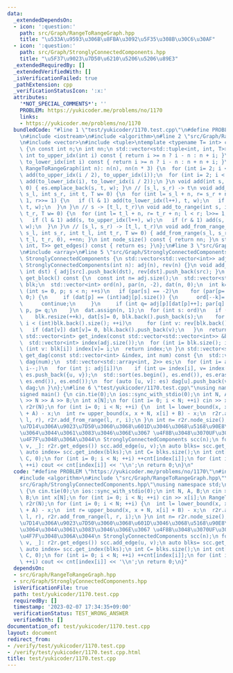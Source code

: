 ```yaml
---
data:
  _extendedDependsOn:
  - icon: ':question:'
    path: src/Graph/RangeToRangeGraph.hpp
    title: "\u533A\u9593\u306B\u8FBA\u3092\u5F35\u308B\u30C6\u30AF"
  - icon: ':question:'
    path: src/Graph/StronglyConnectedComponents.hpp
    title: "\u5F37\u9023\u7D50\u6210\u5206\u5206\u89E3"
  _extendedRequiredBy: []
  _extendedVerifiedWith: []
  _isVerificationFailed: true
  _pathExtension: cpp
  _verificationStatusIcon: ':x:'
  attributes:
    '*NOT_SPECIAL_COMMENTS*': ''
    PROBLEM: https://yukicoder.me/problems/no/1170
    links:
    - https://yukicoder.me/problems/no/1170
  bundledCode: "#line 1 \"test/yukicoder/1170.test.cpp\"\n#define PROBLEM \"https://yukicoder.me/problems/no/1170\"\
    \n#include <iostream>\n#include <algorithm>\n#line 2 \"src/Graph/RangeToRangeGraph.hpp\"\
    \n#include <vector>\n#include <tuple>\ntemplate <typename T= int> class RangeToRangeGraph\
    \ {\n const int n;\n int nn;\n std::vector<std::tuple<int, int, T>> es;\n inline\
    \ int to_upper_idx(int i) const { return i >= n ? i - n : n + i; }\n inline int\
    \ to_lower_idx(int i) const { return i >= n ? i - n : n + n + i; }\npublic:\n\
    \ RangeToRangeGraph(int n): n(n), nn(n * 3) {\n  for (int i= 2; i < n + n; ++i)\
    \ add(to_upper_idx(i / 2), to_upper_idx(i));\n  for (int i= 2; i < n + n; ++i)\
    \ add(to_lower_idx(i), to_lower_idx(i / 2));\n }\n void add(int s, int t, T w=\
    \ 0) { es.emplace_back(s, t, w); }\n // [s_l, s_r) -> t\n void add_from_range(int\
    \ s_l, int s_r, int t, T w= 0) {\n  for (int l= s_l + n, r= s_r + n; l < r; l>>=\
    \ 1, r>>= 1) {\n   if (l & 1) add(to_lower_idx(l++), t, w);\n   if (r & 1) add(to_lower_idx(--r),\
    \ t, w);\n  }\n }\n // s -> [t_l, t_r)\n void add_to_range(int s, int t_l, int\
    \ t_r, T w= 0) {\n  for (int l= t_l + n, r= t_r + n; l < r; l>>= 1, r>>= 1) {\n\
    \   if (l & 1) add(s, to_upper_idx(l++), w);\n   if (r & 1) add(s, to_upper_idx(--r),\
    \ w);\n  }\n }\n // [s_l, s_r) -> [t_l, t_r)\n void add_from_range_to_range(int\
    \ s_l, int s_r, int t_l, int t_r, T w= 0) { add_from_range(s_l, s_r, nn, w), add_to_range(nn,\
    \ t_l, t_r, 0), ++nn; }\n int node_size() const { return nn; }\n std::vector<std::tuple<int,\
    \ int, T>> get_edges() const { return es; }\n};\n#line 3 \"src/Graph/StronglyConnectedComponents.hpp\"\
    \n#include <array>\n#line 5 \"src/Graph/StronglyConnectedComponents.hpp\"\nclass\
    \ StronglyConnectedComponents {\n std::vector<std::vector<int>> adj, rev;\npublic:\n\
    \ StronglyConnectedComponents(int n): adj(n), rev(n) {}\n void add_edge(int src,\
    \ int dst) { adj[src].push_back(dst), rev[dst].push_back(src); }\n std::vector<std::vector<int>>\
    \ get_block() const {\n  const int n= adj.size();\n  std::vector<std::vector<int>>\
    \ blk;\n  std::vector<int> ord(n), par(n, -2), dat(n, 0);\n  int k= n;\n  for\
    \ (int s= 0, p; s < n; ++s)\n   if (par[s] == -2)\n    for (par[p= s]= -1; p >=\
    \ 0;) {\n     if (dat[p] == (int)adj[p].size()) {\n      ord[--k]= p, p= par[p];\n\
    \      continue;\n     }\n     if (int q= adj[p][dat[p]++]; par[q] == -2) par[q]=\
    \ p, p= q;\n    }\n  dat.assign(n, 1);\n  for (int s: ord)\n   if (dat[s]) {\n\
    \    blk.resize(++k), dat[s]= 0, blk.back().push_back(s);\n    for (int i= 0;\
    \ i < (int)blk.back().size(); ++i)\n     for (int v: rev[blk.back()[i]])\n   \
    \   if (dat[v]) dat[v]= 0, blk.back().push_back(v);\n   }\n  return blk;\n }\n\
    \ std::vector<int> get_index(const std::vector<std::vector<int>> &blk) const {\n\
    \  std::vector<int> index(adj.size());\n  for (int i= blk.size(); i--;)\n   for\
    \ (int v: blk[i]) index[v]= i;\n  return index;\n }\n std::vector<std::vector<int>>\
    \ get_dag(const std::vector<int> &index, int num) const {\n  std::vector<std::vector<int>>\
    \ dag(num);\n  std::vector<std::array<int, 2>> es;\n  for (int i= adj.size();\
    \ i--;)\n   for (int j: adj[i])\n    if (int u= index[i], v= index[j]; u != v)\
    \ es.push_back({u, v});\n  std::sort(es.begin(), es.end()), es.erase(std::unique(es.begin(),\
    \ es.end()), es.end());\n  for (auto [u, v]: es) dag[u].push_back(v);\n  return\
    \ dag;\n }\n};\n#line 6 \"test/yukicoder/1170.test.cpp\"\nusing namespace std;\n\
    signed main() {\n cin.tie(0);\n ios::sync_with_stdio(0);\n int N, A, B;\n cin\
    \ >> N >> A >> B;\n int x[N];\n for (int i= 0; i < N; ++i) cin >> x[i];\n RangeToRangeGraph\
    \ r2r(N);\n for (int i= 0; i < N; ++i) {\n  int l= lower_bound(x, x + N, x[i]\
    \ + A) - x;\n  int r= upper_bound(x, x + N, x[i] + B) - x;\n  r2r.add_to_range(i,\
    \ l, r), r2r.add_from_range(l, r, i);\n }\n int n= r2r.node_size();\n // \u5358\
    \u7D14\u306A\u9023\u7D50\u3060\u3068\u601D\u3046\u3068\u5168\u90E8\u304F\u3063\
    \u3064\u3044\u3061\u3083\u3046\u306E\u3067 \u4F8B\u3048\u3070UF\u3068\u304B\u306F\
    \u4F7F\u3048\u306A\u3044\n StronglyConnectedComponents scc(n);\n for (auto [u,\
    \ v, _]: r2r.get_edges()) scc.add_edge(u, v);\n auto blks= scc.get_block();\n\
    \ auto index= scc.get_index(blks);\n int C= blks.size();\n int cnt[C];\n fill_n(cnt,\
    \ C, 0);\n for (int i= 0; i < N; ++i) ++cnt[index[i]];\n for (int i= 0; i < N;\
    \ ++i) cout << cnt[index[i]] << '\\n';\n return 0;\n}\n"
  code: "#define PROBLEM \"https://yukicoder.me/problems/no/1170\"\n#include <iostream>\n\
    #include <algorithm>\n#include \"src/Graph/RangeToRangeGraph.hpp\"\n#include \"\
    src/Graph/StronglyConnectedComponents.hpp\"\nusing namespace std;\nsigned main()\
    \ {\n cin.tie(0);\n ios::sync_with_stdio(0);\n int N, A, B;\n cin >> N >> A >>\
    \ B;\n int x[N];\n for (int i= 0; i < N; ++i) cin >> x[i];\n RangeToRangeGraph\
    \ r2r(N);\n for (int i= 0; i < N; ++i) {\n  int l= lower_bound(x, x + N, x[i]\
    \ + A) - x;\n  int r= upper_bound(x, x + N, x[i] + B) - x;\n  r2r.add_to_range(i,\
    \ l, r), r2r.add_from_range(l, r, i);\n }\n int n= r2r.node_size();\n // \u5358\
    \u7D14\u306A\u9023\u7D50\u3060\u3068\u601D\u3046\u3068\u5168\u90E8\u304F\u3063\
    \u3064\u3044\u3061\u3083\u3046\u306E\u3067 \u4F8B\u3048\u3070UF\u3068\u304B\u306F\
    \u4F7F\u3048\u306A\u3044\n StronglyConnectedComponents scc(n);\n for (auto [u,\
    \ v, _]: r2r.get_edges()) scc.add_edge(u, v);\n auto blks= scc.get_block();\n\
    \ auto index= scc.get_index(blks);\n int C= blks.size();\n int cnt[C];\n fill_n(cnt,\
    \ C, 0);\n for (int i= 0; i < N; ++i) ++cnt[index[i]];\n for (int i= 0; i < N;\
    \ ++i) cout << cnt[index[i]] << '\\n';\n return 0;\n}"
  dependsOn:
  - src/Graph/RangeToRangeGraph.hpp
  - src/Graph/StronglyConnectedComponents.hpp
  isVerificationFile: true
  path: test/yukicoder/1170.test.cpp
  requiredBy: []
  timestamp: '2023-02-07 17:34:35+09:00'
  verificationStatus: TEST_WRONG_ANSWER
  verifiedWith: []
documentation_of: test/yukicoder/1170.test.cpp
layout: document
redirect_from:
- /verify/test/yukicoder/1170.test.cpp
- /verify/test/yukicoder/1170.test.cpp.html
title: test/yukicoder/1170.test.cpp
---
```

